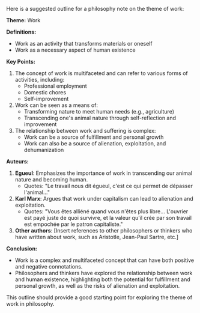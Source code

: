 Here is a suggested outline for a philosophy note on the theme of work:

**Theme:** Work

**Definitions:**

* Work as an activity that transforms materials or oneself
* Work as a necessary aspect of human existence

**Key Points:**

1. The concept of work is multifaceted and can refer to various forms of activities, including:
	* Professional employment
	* Domestic chores
	* Self-improvement
2. Work can be seen as a means of:
	* Transforming nature to meet human needs (e.g., agriculture)
	* Transcending one's animal nature through self-reflection and improvement
3. The relationship between work and suffering is complex:
	* Work can be a source of fulfillment and personal growth
	* Work can also be a source of alienation, exploitation, and dehumanization

**Auteurs:**

1. **Egueul**: Emphasizes the importance of work in transcending our animal nature and becoming human.
	* Quotes: "Le travail nous dit égueul, c'est ce qui permet de dépasser l'animal..."
2. **Karl Marx**: Argues that work under capitalism can lead to alienation and exploitation.
	* Quotes: "Vous êtes alliéné quand vous n'êtes plus libre... L'ouvrier est payé juste de quoi survivre, et la valeur qu'il crée par son travail est empochée par le patron capitaliste."
3. **Other authors**: [Insert references to other philosophers or thinkers who have written about work, such as Aristotle, Jean-Paul Sartre, etc.]

**Conclusion:**

* Work is a complex and multifaceted concept that can have both positive and negative connotations.
* Philosophers and thinkers have explored the relationship between work and human existence, highlighting both the potential for fulfillment and personal growth, as well as the risks of alienation and exploitation.

This outline should provide a good starting point for exploring the theme of work in philosophy.
